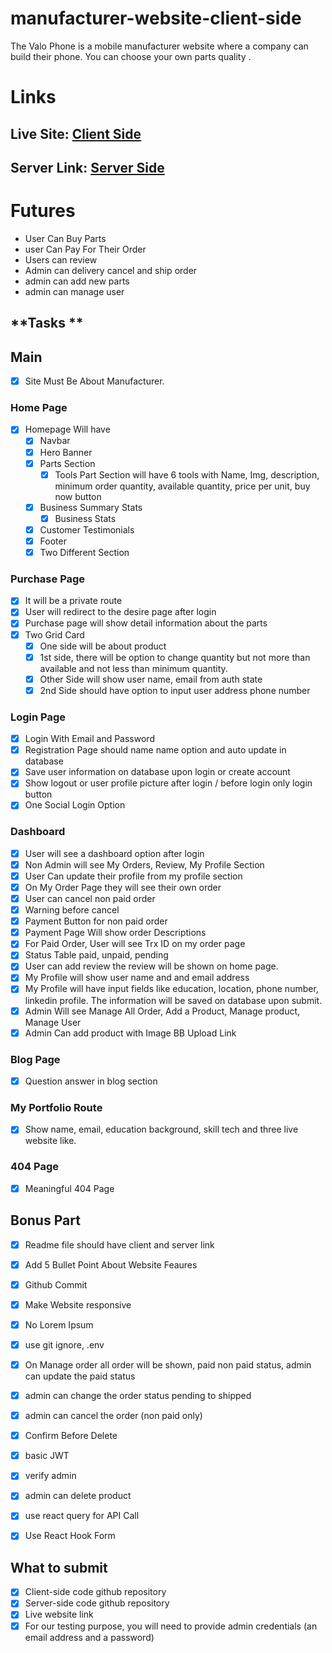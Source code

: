 # manufacturer-website-client-side

The Valo Phone is a mobile manufacturer website where a company can build their phone. You can choose your own parts quality .


# Links

## Live Site: [Client Side](http://valophone.web.app/ "Client Side")
## Server Link: [Server Side](https://valophone.herokuapp.com "Server Side")

# Futures 
- User Can Buy Parts
- user Can Pay For Their Order
- Users can review
- Admin can delivery cancel and ship order
- admin can add new parts
- admin can manage user
## **Tasks **
## Main 
- [x] Site Must Be About Manufacturer.

### Home Page
- [x] Homepage Will have 
   - [x] Navbar
  - [x] Hero Banner
  - [x] Parts Section
    - [x] Tools Part Section will have 6 tools with Name, Img, description, minimum order quantity, available quantity, price per unit, buy now button
  - [x] Business Summary Stats
    - [x] Business Stats
  - [x] Customer Testimonials 
  - [x] Footer
  - [x] Two Different Section 

### Purchase Page 
- [x] It will be a private route
- [x] User will redirect to the desire page after login
- [x] Purchase page will show detail information about the parts
- [x] Two Grid Card
  - [x] One side will be about product
  - [x] 1st side, there will be option to change quantity but not more than available and not less than minimum quantity.
  - [x] Other Side will show user name, email from auth state
  - [x] 2nd Side should have option to input user address phone number

### Login Page 
- [x] Login With Email and Password
- [x] Registration Page should name name option and auto update in database
- [x] Save user information on database upon login or create account
- [x] Show logout or user profile picture after login / before login only login button
- [x] One Social Login Option 
  
### Dashboard 
- [x] User will see a dashboard option after login 
- [x] Non Admin will see My Orders, Review, My Profile Section
- [x] User Can update their profile from my profile section 
- [x] On My Order Page they will see their own order 
- [x] User can cancel non paid order
- [x] Warning before cancel
- [x] Payment Button for non paid order
- [x] Payment Page Will show order Descriptions 
- [x] For Paid Order, User will see Trx ID on my order page 
- [x] Status Table paid, unpaid, pending 
- [x] User can add review the review will be shown on home page. 
- [x] My Profile will show user name and and email address
- [x] My Profile will have input fields like education, location, phone number,  linkedin profile. The information will be saved on database upon submit.
- [x] Admin Will see Manage All Order, Add a Product, Manage product,  Manage User
- [x] Admin Can add product with Image BB Upload Link

### Blog Page
- [x] Question answer in blog section
### My Portfolio Route
- [x] Show name, email, education background, skill tech and three live website like. 

### 404 Page
- [x] Meaningful 404 Page 

## Bonus Part

- [x] Readme file should have client and server link
- [x] Add 5 Bullet Point About Website Feaures
- [x] Github Commit
- [x] Make Website responsive 
- [x] No Lorem Ipsum
- [x] use git ignore, .env 
- [x] On Manage order all order will be shown, paid non paid status, admin can update the paid status
- [x] admin can change the order status pending to shipped
- [x] admin can cancel the order (non paid only)
- [x] Confirm Before Delete
- [x] basic JWT
- [x] verify admin
- [x] admin can delete product
- [x] use react query for API Call
- [x] Use React Hook Form


## What to submit 
- [x] Client-side code github repository
- [x] Server-side code github repository
- [x] Live website link
- [x] For our testing purpose, you will need to provide admin credentials (an email address and a password)